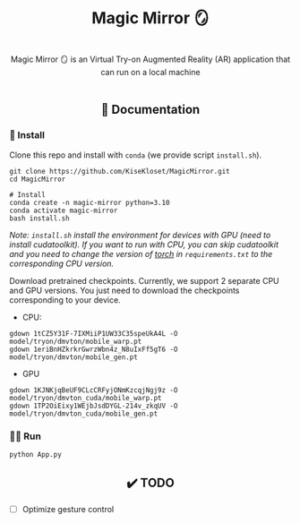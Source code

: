 <div align="center">
<h1>Magic Mirror 🪞</h1>
<br>
Magic Mirror 🪞 is an Virtual Try-on Augmented Reality (AR) application that can run on a local machine
</div>
<br>

## <div align="center">📝 Documentation</div>
### 🧰 Install
Clone this repo and install with `conda` (we provide script `install.sh`).
```
git clone https://github.com/KiseKloset/MagicMirror.git
cd MagicMirror

# Install
conda create -n magic-mirror python=3.10
conda activate magic-mirror
bash install.sh
```
*Note: `install.sh` install the environment for devices with GPU (need to install cudatoolkit). If you want to run with CPU, you can skip cudatoolkit and you need to change the version of [torch](https://pytorch.org/) in `requirements.txt` to the corresponding CPU version.*

Download pretrained checkpoints. Currently, we support 2 separate CPU and GPU versions. You just need to download the checkpoints corresponding to your device.
- CPU:
```
gdown 1tCZ5Y31F-7IXMiiP1UW33C35speUkA4L -O model/tryon/dmvton/mobile_warp.pt
gdown 1eriBnHZkrkrGwrzWbn4z_N8uIxFf5gT6 -O model/tryon/dmvton/mobile_gen.pt
```
- GPU
```
gdown 1KJNKjqBeUF9CLcCRFyjONmKzcqjNgj9z -O model/tryon/dmvton_cuda/mobile_warp.pt
gdown 1TP2OiEixy1WEjbJsdDYGL-214v_zkqUV -O model/tryon/dmvton_cuda/mobile_gen.pt
```


### 👨‍💻 Run
```
python App.py
```

## <div align="center">✔️ TODO</div>
- [ ] Optimize gesture control